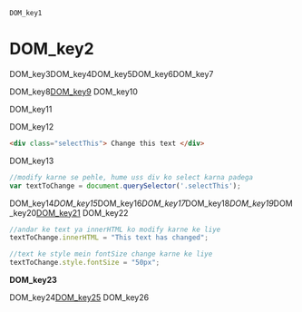 ```ngMeta
DOM_key1
```
# DOM_key2
DOM_key3DOM_key4DOM_key5DOM_key6DOM_key7

DOM_key8[DOM_key9](https://www.w3schools.com/js/js_htmldom.asp)
DOM_key10

DOM_key11

DOM_key12

```html
<div class="selectThis"> Change this text </div>
```
DOM_key13

```javascript
//modify karne se pehle, hume uss div ko select karna padega
var textToChange = document.querySelector('.selectThis');
```
DOM_key14*DOM_key15*DOM_key16*DOM_key17*DOM_key18*DOM_key19*DOM_key20[DOM_key21](https://www.w3schools.com/cssref/css_selectors.asp)
DOM_key22

```javascript
//andar ke text ya innerHTML ko modify karne ke liye
textToChange.innerHTML = "This text has changed";

//text ke style mein fontSize change karne ke liye
textToChange.style.fontSize = "50px";
```
**DOM_key23**

DOM_key24[DOM_key25](https://codepen.io/rajeev-artha/pen/odwQrO)
DOM_key26


